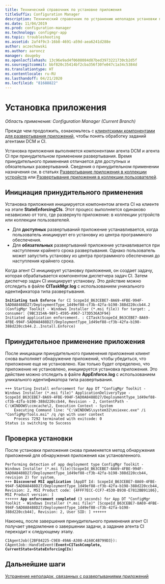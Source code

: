 ```yaml
---
title: Технический справочник по установке приложения
titleSuffix: Configuration Manager
description: Технический справочник по устранению неполадок установки приложений в Configuration Manager.
ms.date: 11/04/2019
ms.prod: configuration-manager
ms.technology: configmgr-app
ms.topic: troubleshooting
ms.assetid: 2af4f9c3-16b8-4691-a59d-aea6241d288e
author: aczechowski
ms.author: aaroncz
manager: dougeby
ms.openlocfilehash: 13c96e9ad4f0608084d87bed3973221730cb2d5f
ms.sourcegitcommit: bbf820c35414bf2cba356f30fe047c1a34c5384d
ms.translationtype: HT
ms.contentlocale: ru-RU
ms.lasthandoff: 04/21/2020
ms.locfileid: "81688822"
---
```

# <a name="application-installation"></a>Установка приложения

*Область применения: Configuration Manager (Current Branch)*

Прежде чем продолжить, ознакомьтесь с [клиентскими компонентами для развертывания приложений](client-components-technical-reference.md), чтобы понять обработку заданий агентами DCM и CI.

Установка приложения выполняется компонентами агента DCM и агента CI при принудительном применении развертывания. Время принудительного применения отличается для доступных и обязательных развертываний. Сведения о принудительном применении назначения см. в статьях [Развертывание приложения в коллекции устройств](device-deployment-technical-reference.md) или [Развертывание приложения в коллекции пользователей](user-deployment-technical-reference.md).

## <a name="enforcement-initiation"></a>Инициация принудительного применения

Установка приложения инициируется компонентом агента CI на клиенте на этапе **StateEnforcingCIs**. Этот процесс выполняется одинаково независимо от того, где развернуто приложение: в коллекции устройств или коллекции пользователей.

- Для **доступных** развертываний приложение устанавливается, когда пользователь инициирует его установку из центра программного обеспечения.
- Для **обязательных** развертываний приложение устанавливается при наступлении крайнего срока развертывания. Однако пользователь может запустить установку из центра программного обеспечения до наступления крайнего срока.

Когда агент CI инициирует установку приложения, он создает задачу, которая обрабатывается компонентом диспетчера задач CI. Затем диспетчер задач CI инициирует установку. Это действие можно отследить в файле **CITaskMgr.log** с использованием уникального идентификатора типа развертывания.

<pre><code class="lang-text"><b>Initiating task Enforce</b> for CI ScopeId_B63CEBE7-8A69-4FBE-994F-5AD0A8488D27/DeploymentType_1d49ef88-cf3b-42fa-b198-388d220ccb44.2 (ConfigMgr Toolkit - Windows Installer (*.msi file)) for target: , consumer: {9BC3154A-98F1-4595-A967-173D536A3F94}
Initiated application enforcement. : CITask(ScopeId_B63CEBE7-8A69-4FBE-994F-5AD0A8488D27/DeploymentType_1d49ef88-cf3b-42fa-b198-388d220ccb44.2..Install.Enforce)
</code></pre>

## <a name="application-enforcement"></a>Принудительное применение приложения

После инициации принудительного применения приложения клиент снова выполняет обнаружение приложений, чтобы убедиться, что приложение еще не установлено. Как только будет определено, что приложение не установлено, инициируется установка приложения. Это действие можно отследить в файле **AppEnforce.log** с использованием уникального идентификатора типа развертывания.

```text
+++ Starting Install enforcement for App DT "ConfigMgr Toolkit - Windows Installer (*.msi file)" ApplicationDeliveryType - ScopeId_B63CEBE7-8A69-4FBE-994F-5AD0A8488D27/DeploymentType_1d49ef88-cf3b-42fa-b198-388d220ccb44, Revision - 2, ContentPath - C:\WINDOWS\ccmcache\2, Execution Context - System
    Executing Command line: "C:\WINDOWS\system32\msiexec.exe" /i "ConfigMgrTools.msi" /q /qn with user context
    Process 7292 terminated with exitcode: 0
Status is switching to Success
```

## <a name="installation-verification"></a>Проверка установки

После установки приложения снова применяется метод обнаружения приложений для обнаружения приложения как установленного.

<pre><code class="lang-text">Performing detection of app deployment type ConfigMgr Toolkit - Windows Installer (*.msi file)(ScopeId_B63CEBE7-8A69-4FBE-994F-5AD0A8488D27/DeploymentType_1d49ef88-cf3b-42fa-b198-388d220ccb44, revision 2) for system.
+++ <b>Discovered MSI application</b> [AppDT Id: ScopeId_B63CEBE7-8A69-4FBE-994F-5AD0A8488D27/DeploymentType_1d49ef88-cf3b-42fa-b198-388d220ccb44, Revision: 2, MSI Product code: {4FFF7ECC-CCF7-4530-B938-E7812BB91186}, MSI Product version: ]
++++++ <b>App enforcement completed</b> (3 seconds) for App DT "ConfigMgr Toolkit - Windows Installer (*.msi file)" [ScopeId_B63CEBE7-8A69-4FBE-994F-5AD0A8488D27/DeploymentType_1d49ef88-cf3b-42fa-b198-388d220ccb44], Revision: 2, User SID: ] ++++++
</code></pre>

Наконец, после завершения принудительного применения агент CI получает уведомление о завершении задачи, а задание агента CI переходит к следующему этапу.

<pre><code class="lang-text">CIAgentJob({2BF84225-C9E8-49A6-A308-A160C4B799D3}): CAgentJob::HandleEvent(<b>Event=CITaskComplete, CurrentState=StateEnforcingCIs</b>)
</code></pre>

## <a name="next-steps"></a>Дальнейшие шаги

[Устранение неполадок, связанных с развертываниями приложений](../deploy-use/troubleshoot-application-deployment.md)
